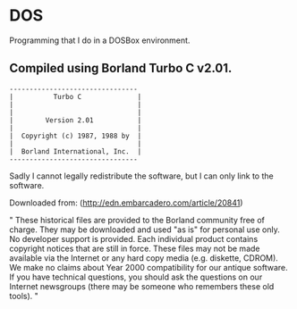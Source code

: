 # DOS
Programming that I do in a DOSBox environment.

## Compiled using Borland Turbo C v2.01.
```
--------------------------------
|          Turbo C              |
|                               |
|                               |
|        Version 2.01           |
|                               |
|  Copyright (c) 1987, 1988 by  |
|                               |
|  Borland International, Inc.  |
--------------------------------
```

Sadly I cannot legally redistribute the software, but I can only link to the software.

Downloaded from: (http://edn.embarcadero.com/article/20841)

" These historical files are provided to the Borland community free of charge. They may be downloaded and used "as is" for personal use only. No developer support is provided. Each individual product contains copyright notices that are still in force. These files may not be made available via the Internet or any hard copy media (e.g. diskette, CDROM). We make no claims about Year 2000 compatibility for our antique software. If you have technical questions, you should ask the questions on our Internet newsgroups (there may be someone who remembers these old tools). "
